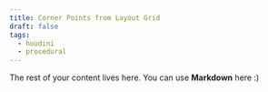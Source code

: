 ```yaml
---
title: Corner Points from Layout Grid
draft: false
tags:
  - houdini
  - procedural
---
```

 
The rest of your content lives here. You can use **Markdown** here :)